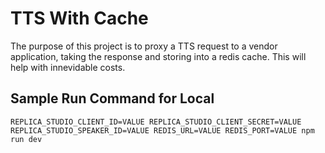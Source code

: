 # TTS With Cache

The purpose of this project is to proxy a TTS request to a vendor application, taking the response and storing into a redis cache.  This will help with innevidable costs.

## Sample Run Command for Local

```
REPLICA_STUDIO_CLIENT_ID=VALUE REPLICA_STUDIO_CLIENT_SECRET=VALUE REPLICA_STUDIO_SPEAKER_ID=VALUE REDIS_URL=VALUE REDIS_PORT=VALUE npm run dev
```
